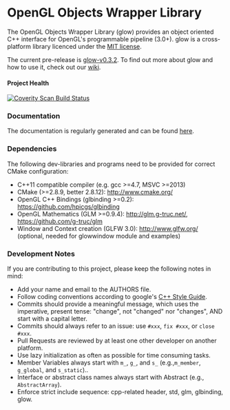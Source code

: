OpenGL Objects Wrapper Library
====

The OpenGL Objects Wrapper Library (glow) provides an object oriented C++ interface for OpenGL's programmable pipeline (3.0+).
glow is a cross-platform library licenced under the [MIT license](http://opensource.org/licenses/MIT).

The current pre-release is [glow-v0.3.2](https://github.com/hpicgs/glow/releases/tag/v0.3.2).
To find out more about glow and how to use it, check out our [wiki](https://github.com/hpicgs/glow/wiki).

#### Project Health
<a href="https://scan.coverity.com/projects/2005">
  <img alt="Coverity Scan Build Status"
       src="https://scan.coverity.com/projects/2005/badge.svg"/>
</a>


### Documentation

The documentation is regularly generated and can be found [here](http://libglow.org/doxygen-master).


### Dependencies

The following dev-libraries and programs need to be provided for correct CMake configuration:
* C++11 compatible compiler (e.g. gcc >=4.7, MSVC >=2013)
* CMake (>=2.8.9, better 2.8.12): http://www.cmake.org/
* OpenGL C++ Bindings (glbinding >=0.2): https://github.com/hpicgs/glbinding
* OpenGL Mathematics (GLM >=0.9.4): http://glm.g-truc.net/, https://github.com/g-truc/glm
* Window and Context creation (GLFW 3.0): http://www.glfw.org/ (optional, needed for glowwindow module and examples)


### Development Notes

If you are contributing to this project, please keep the following notes in mind:
* Add your name and email to the AUTHORS file.
* Follow coding conventions according to google's [C++ Style Guide](http://google-styleguide.googlecode.com/svn/trunk/cppguide.xml).
* Commits should provide a meaningful  message, which uses the imperative, present tense: "change", not "changed" nor "changes", AND start with a capital letter.
* Commits should always refer to an issue: use ```#xxx```, ```fix #xxx```, or ```close #xxx```.
* Pull Requests are reviewed by at least one other developer on another platform.
* Use lazy initialization as often as possible for time consuming tasks.
* Member Variables always start with ```m_```, ```g_```, and ```s_``` (e.g.,```m_member```, ```g_global```, and ```s_static```)..
* Interface or abstract class names always start with Abstract (e.g., ```AbstractArray```).
* Enforce strict include sequence: cpp-related header, std, glm, glbinding, glow.
